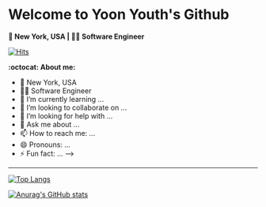 # Welcome to Yoon Youth's Github

**:statue_of_liberty: New York, USA | :woman_technologist: Software Engineer**

[![Hits](https://hits.seeyoufarm.com/api/count/incr/badge.svg?url=https%3A%2F%2Fgithub.com%2Fyoonyouth%2F&count_bg=%2323CDA4&title_bg=%23626262&icon=github.svg&icon_color=%23F7F7F7&title=hits&edge_flat=false)](https://hits.seeyoufarm.com)

**:octocat: About me:**

- :statue_of_liberty: New York, USA
- :woman_technologist: Software Engineer
- 🌱 I’m currently learning ...
- 👯 I’m looking to collaborate on ...
- 🤔 I’m looking for help with ...
- 💬 Ask me about ...
- 📫 How to reach me: ...
- 😄 Pronouns: ...
- ⚡ Fun fact: ...
-->

---

[![Top Langs](https://github-readme-stats.vercel.app/api/top-langs/?username=yoonyouth&layout=compact)](https://github.com/yoonyouth)

[![Anurag's GitHub stats](https://github-readme-stats.vercel.app/api?username=yoonyouth)](https://github.com/yoonyouth)
